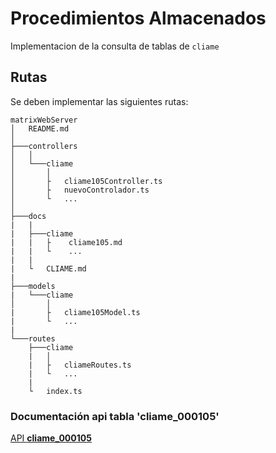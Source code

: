 # Procedimientos Almacenados

Implementacion de la consulta de tablas de `cliame`

## Rutas
Se deben implementar las siguientes rutas:
```
matrixWebServer
│   README.md
│
├───controllers
│   │
│   └───cliame
│       │
│       ├   cliame105Controller.ts
│       ├   nuevoControlador.ts
│       └   ...
│
├───docs
|   |
|   ├───cliame
|   |   ├    cliame105.md
|   |   └    ...
|   |
|   └   CLIAME.md
|
├───models
|   └───cliame
│       │
|       ├   cliame105Model.ts
|       └   ...
|
└───routes
    ├───cliame
    |   │
    |   ├   cliameRoutes.ts
    |   └   ...
    |
    └   index.ts
```


### **Documentación api tabla 'cliame_000105'**

[API **cliame_000105**](cliame/cliame_000105.md)

